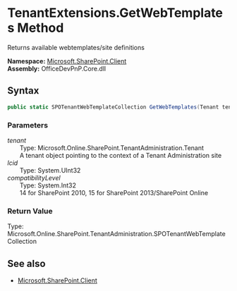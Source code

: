 # TenantExtensions.GetWebTemplates Method  
Returns available webtemplates/site definitions  

**Namespace:** [Microsoft.SharePoint.Client](Microsoft.SharePoint.Client.md)  
**Assembly:** OfficeDevPnP.Core.dll  
## Syntax
```C#
public static SPOTenantWebTemplateCollection GetWebTemplates(Tenant tenant, UInt32 lcid, Int32 compatibilityLevel)
```
### Parameters
*tenant*  
&emsp;&emsp;Type: Microsoft.Online.SharePoint.TenantAdministration.Tenant  
&emsp;&emsp;A tenant object pointing to the context of a Tenant Administration site  
*lcid*  
&emsp;&emsp;Type: System.UInt32  
*compatibilityLevel*  
&emsp;&emsp;Type: System.Int32  
&emsp;&emsp;14 for SharePoint 2010, 15 for SharePoint 2013/SharePoint Online  
### Return Value
Type: Microsoft.Online.SharePoint.TenantAdministration.SPOTenantWebTemplateCollection  


## See also
- [Microsoft.SharePoint.Client](Microsoft.SharePoint.Client.md)

